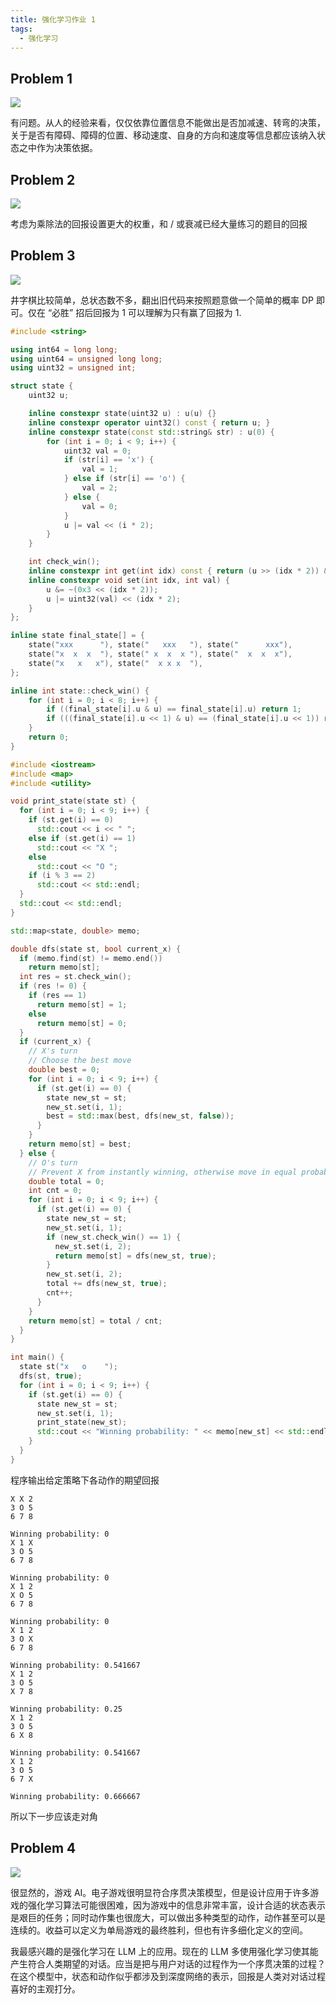 ```yaml
---
title: 强化学习作业 1
tags:
  - 强化学习
---
```


## Problem 1

![](https://cdn.duanyll.com/img/20240307205235.png)

有问题。从人的经验来看，仅仅依靠位置信息不能做出是否加减速、转弯的决策，关于是否有障碍、障碍的位置、移动速度、自身的方向和速度等信息都应该纳入状态之中作为决策依据。

## Problem 2

![](https://cdn.duanyll.com/img/20240307205515.png)

考虑为乘除法的回报设置更大的权重，和 / 或衰减已经大量练习的题目的回报

## Problem 3

![](https://cdn.duanyll.com/img/20240307210010.png)

井字棋比较简单，总状态数不多，翻出旧代码来按照题意做一个简单的概率 DP 即可。仅在 “必胜” 招后回报为 1 可以理解为只有赢了回报为 1.

```cpp
#include <string>

using int64 = long long;
using uint64 = unsigned long long;
using uint32 = unsigned int;

struct state {
    uint32 u;

    inline constexpr state(uint32 u) : u(u) {}
    inline constexpr operator uint32() const { return u; }
    inline constexpr state(const std::string& str) : u(0) {
        for (int i = 0; i < 9; i++) {
            uint32 val = 0;
            if (str[i] == 'x') {
                val = 1;
            } else if (str[i] == 'o') {
                val = 2;
            } else {
                val = 0;
            }
            u |= val << (i * 2);
        }
    }

    int check_win();
    inline constexpr int get(int idx) const { return (u >> (idx * 2)) & 0x3; }
    inline constexpr void set(int idx, int val) {
        u &= ~(0x3 << (idx * 2));
        u |= uint32(val) << (idx * 2);
    }
};

inline state final_state[] = {
    state("xxx      "), state("   xxx   "), state("      xxx"),
    state("x  x  x  "), state(" x  x  x "), state("  x  x  x"),
    state("x   x   x"), state("  x x x  "),
};

inline int state::check_win() {
    for (int i = 0; i < 8; i++) {
        if ((final_state[i].u & u) == final_state[i].u) return 1;
        if (((final_state[i].u << 1) & u) == (final_state[i].u << 1)) return -1;
    }
    return 0;
}
```

```cpp
#include <iostream>
#include <map>
#include <utility>

void print_state(state st) {
  for (int i = 0; i < 9; i++) {
    if (st.get(i) == 0)
      std::cout << i << " ";
    else if (st.get(i) == 1)
      std::cout << "X ";
    else
      std::cout << "O ";
    if (i % 3 == 2)
      std::cout << std::endl;
  }
  std::cout << std::endl;
}

std::map<state, double> memo;

double dfs(state st, bool current_x) {
  if (memo.find(st) != memo.end())
    return memo[st];
  int res = st.check_win();
  if (res != 0) {
    if (res == 1)
      return memo[st] = 1;
    else
      return memo[st] = 0;
  }
  if (current_x) {
    // X's turn
    // Choose the best move
    double best = 0;
    for (int i = 0; i < 9; i++) {
      if (st.get(i) == 0) {
        state new_st = st;
        new_st.set(i, 1);
        best = std::max(best, dfs(new_st, false));
      }
    }
    return memo[st] = best;
  } else {
    // O's turn
    // Prevent X from instantly winning, otherwise move in equal probability
    double total = 0;
    int cnt = 0;
    for (int i = 0; i < 9; i++) {
      if (st.get(i) == 0) {
        state new_st = st;
        new_st.set(i, 1);
        if (new_st.check_win() == 1) {
          new_st.set(i, 2);
          return memo[st] = dfs(new_st, true);
        }
        new_st.set(i, 2);
        total += dfs(new_st, true);
        cnt++;
      }
    }
    return memo[st] = total / cnt;
  }
}

int main() {
  state st("x   o    ");
  dfs(st, true);
  for (int i = 0; i < 9; i++) {
    if (st.get(i) == 0) {
      state new_st = st;
      new_st.set(i, 1);
      print_state(new_st);
      std::cout << "Winning probability: " << memo[new_st] << std::endl;
    }
  }
}
```

程序输出给定策略下各动作的期望回报

```
X X 2
3 O 5
6 7 8

Winning probability: 0
X 1 X
3 O 5
6 7 8

Winning probability: 0
X 1 2
X O 5
6 7 8

Winning probability: 0
X 1 2
3 O X
6 7 8

Winning probability: 0.541667
X 1 2
3 O 5
X 7 8

Winning probability: 0.25
X 1 2
3 O 5
6 X 8

Winning probability: 0.541667
X 1 2
3 O 5
6 7 X

Winning probability: 0.666667
```

所以下一步应该走对角

## Problem 4

![](https://cdn.duanyll.com/img/20240307210520.png)

很显然的，游戏 AI。电子游戏很明显符合序贯决策模型，但是设计应用于许多游戏的强化学习算法可能很困难，因为游戏中的信息非常丰富，设计合适的状态表示是艰巨的任务；同时动作集也很庞大，可以做出多种类型的动作，动作甚至可以是连续的。收益可以定义为单局游戏的最终胜利，但也有许多细化定义的空间。

我最感兴趣的是强化学习在 LLM 上的应用。现在的 LLM 多使用强化学习使其能产生符合人类期望的对话。应当是把与用户对话的过程作为一个序贯决策的过程？在这个模型中，状态和动作似乎都涉及到深度网络的表示，回报是人类对对话过程喜好的主观打分。

